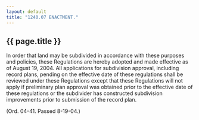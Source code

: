 ```yaml
---
layout: default 
title: "1240.07 ENACTMENT."
---
```


{{ page.title }}
----------------

In order that land may be subdivided in accordance with these purposes
and policies, these Regulations are hereby adopted and made effective as
of August 19, 2004. All applications for subdivision approval, including
record plans, pending on the effective date of these regulations shall
be reviewed under these Regulations except that these Regulations will
not apply if preliminary plan approval was obtained prior to the
effective date of these regulations or the subdivider has constructed
subdivision improvements prior to submission of the record plan.

(Ord. 04-41. Passed 8-19-04.)
